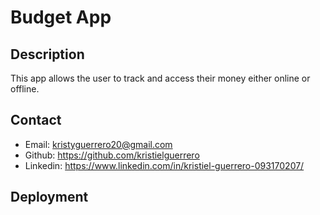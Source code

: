 # Budget App

## Description

This app allows the user to track and access their money either online or offline.

## Contact

- Email: kristyguerrero20@gmail.com
- Github: https://github.com/kristielguerrero
- Linkedin: https://www.linkedin.com/in/kristiel-guerrero-093170207/

## Deployment
